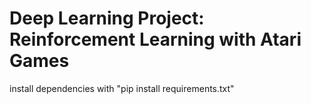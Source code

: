 # Deep Learning Project: Reinforcement Learning with Atari Games
install dependencies with "pip install requirements.txt"